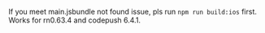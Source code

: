 If you meet main.jsbundle not found issue, pls run `npm run build:ios` first.
Works for rn0.63.4 and codepush 6.4.1.